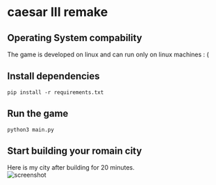 # caesar III remake
## Operating System compability  
The game is developed on linux and can run only on linux machines : (
## Install dependencies  
```
pip install -r requirements.txt
```
## Run the game    
```
python3 main.py
```
## Start building your romain city  
Here is my city after building for 20 minutes.    
![screenshot](/assets/Screenshot-game.png)

